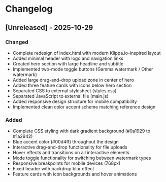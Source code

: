# Changelog

## [Unreleased] - 2025-10-29

### Changed
- Complete redesign of index.html with modern Klippa.io-inspired layout
- Added minimal header with logo and navigation links
- Created hero section with large headline and subtitle
- Implemented two-mode toggle buttons (Gamma watermark / Other watermark)
- Added large drag-and-drop upload zone in center of hero
- Added three feature cards with icons below hero section
- Separated CSS to external stylesheet (styles.css)
- Separated JavaScript to external file (main.js)
- Added responsive design structure for mobile compatibility
- Implemented clean color accent scheme matching reference design

### Added
- Complete CSS styling with dark gradient background (#0a1929 to #1a2942)
- Blue accent color (#00d4ff) throughout the design
- Interactive drag-and-drop functionality for file uploads
- Hover effects and transitions on all interactive elements
- Mode toggle functionality for switching between watermark types
- Responsive breakpoints for mobile devices (768px)
- Fixed header with backdrop blur effect
- Feature cards with icon backgrounds and hover animations
